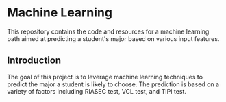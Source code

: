# Machine Learning

This repository contains the code and resources for a machine learning path aimed at predicting a student's major based on various input features.

## Introduction

The goal of this project is to leverage machine learning techniques to predict the major a student is likely to choose. The prediction is based on a variety of factors including RIASEC test, VCL test, and TIPI test.
